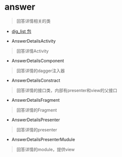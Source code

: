 # answer
> 回答详情相关的类

- [dig_list 包](./dig_list)

- AnswerDetailsActivity
> 回答详情Activity

- AnswerDetailsComponent
> 回答详情的dagger注入器

- AnswerDetailsConstract
> 回答详情的接口类，内部有presenter和view的父接口

- AnswerDetailsFragment
> 回答详情的Fragment

- AnswerDetailsPresenter
> 回答详情的presenter

- AnswerDetailsPresenterMudule
> 回答详情的module，提供view
